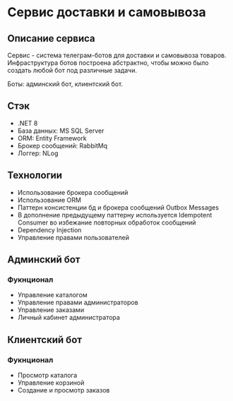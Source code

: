 # Сервис доставки и самовывоза

## Описание сервиса

Сервис - система телеграм-ботов для доставки и самовывоза товаров. Инфраструктура ботов построена абстрактно, чтобы можно было создать любой бот под различные задачи.

Боты: админский бот, клиентский бот.

## Стэк
- .NET 8
- База данных: MS SQL Server
- ORM: Entity Framework
- Брокер сообщений: RabbitMq
- Логгер: NLog

## Технологии
- Использование брокера сообщений
- Использование ORM
- Паттерн консистенции бд и брокера сообщений Outbox Messages
- В дополнение предыдущему паттерну используется Idempotent Consumer во избежание повторных обработок сообщений
- Dependency Injection
- Управление правами пользователей

## Админский бот

### Фукнционал
- Управление каталогом
- Управление правами администраторов
- Управление заказами
- Личный кабинет администратора

## Клиентский бот

### Фукнционал
- Просмотр каталога
- Управление корзиной
- Создание и просмотр заказов
